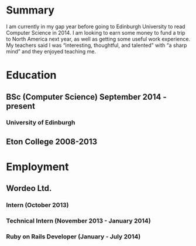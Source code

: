 # Summary

I am currently in my gap year before going to Edinburgh University to read Computer Science in 2014. I am looking to earn some money to fund a trip to North America next year, as well as getting some useful work experience. My teachers said I was “interesting, thoughtful, and talented” with “a sharp mind” and they enjoyed teaching me.

# Education

## BSc (Computer Science) September 2014 - present

### University of Edinburgh

## Eton College 2008-2013

# Employment

## Wordeo Ltd.

### Intern (October 2013)

### Technical Intern (November 2013 - January 2014)

### Ruby on Rails Developer (January - July 2014)
